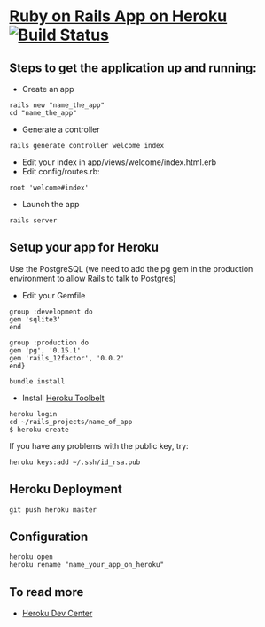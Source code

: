 # [Ruby on Rails App on Heroku](https://i18n-heroku-app.herokuapp.com/) [![Build Status](https://travis-ci.org/simplonco/rails-i18n-heroku.svg?branch=master)](https://travis-ci.org/simplonco/rails-i18n-heroku)

## Steps to get the application up and running:

* Create an app
```
rails new "name_the_app"
cd "name_the_app"
```
* Generate a controller
```
rails generate controller welcome index
```
* Edit your index in  app/views/welcome/index.html.erb
* Edit config/routes.rb: 
```
root 'welcome#index'
```
* Launch the app
```
rails server
```

## Setup your app for Heroku

Use the PostgreSQL 
(we need to add the pg gem in the production environment to allow Rails to talk to Postgres)
* Edit your Gemfile
```
group :development do
gem 'sqlite3'
end 

group :production do
gem 'pg', '0.15.1'
gem 'rails_12factor', '0.0.2'
end}

bundle install
```
* Install [Heroku Toolbelt](https://toolbelt.heroku.com/)
```
heroku login
cd ~/rails_projects/name_of_app
$ heroku create
```
If you have any problems with the public key, try:
```
heroku keys:add ~/.ssh/id_rsa.pub
```

## Heroku Deployment
```
git push heroku master
```

## Configuration
```
heroku open
heroku rename "name_your_app_on_heroku"
```

## To read more

* [Heroku Dev Center](https://devcenter.heroku.com)
